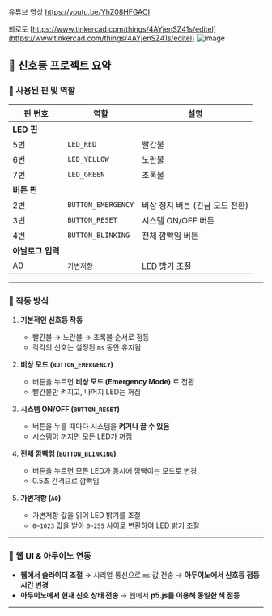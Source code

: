 유튜브 영상
https://youtu.be/YhZ08HFGAOI


회로도
[https://www.tinkercad.com/things/4AYjenSZ41s/editel](https://www.tinkercad.com/things/4AYjenSZ41s/editel)
![image](https://github.com/user-attachments/assets/20d54288-bbd4-49b0-b184-101b9ee67b4d)

## 🚦 신호등 프로젝트 요약  

### 📌 사용된 핀 및 역할  

| 핀 번호 | 역할               | 설명                 |
|--------|------------------|-------------------------|
| **LED 핀** |               |                        |
| 5번    | `LED_RED`          | 빨간불                |
| 6번    | `LED_YELLOW`       | 노란불                |
| 7번    | `LED_GREEN`        | 초록불                |
| **버튼 핀** |               |                       |
| 2번    | `BUTTON_EMERGENCY` | 비상 정지 버튼 (긴급 모드 전환) |
| 3번    | `BUTTON_RESET`     | 시스템 ON/OFF 버튼     |
| 4번    | `BUTTON_BLINKING`  | 전체 깜빡임 버튼       |
| **아날로그 입력** |        |                         |
| A0     | `가변저항`          | LED 밝기 조절         |
---

### 🔄 작동 방식  

1. **기본적인 신호등 작동**  
   - 빨간불 → 노란불 → 초록불 순서로 점등  
   - 각각의 신호는 설정된 `ms` 동안 유지됨  

2. **비상 모드 (`BUTTON_EMERGENCY`)**  
   - 버튼을 누르면 **비상 모드 (Emergency Mode)** 로 전환  
   - 빨간불만 켜지고, 나머지 LED는 꺼짐  

3. **시스템 ON/OFF (`BUTTON_RESET`)**  
   - 버튼을 누를 때마다 시스템을 **켜거나 끌 수 있음**  
   - 시스템이 꺼지면 모든 LED가 꺼짐  

4. **전체 깜빡임 (`BUTTON_BLINKING`)**  
   - 버튼을 누르면 모든 LED가 동시에 깜빡이는 모드로 변경  
   - 0.5초 간격으로 깜빡임  

5. **가변저항 (`A0`)**  
   - 가변저항 값을 읽어 LED 밝기를 조절  
   - `0~1023` 값을 받아 `0~255` 사이로 변환하여 LED 밝기 조절  

---

### 🔗 웹 UI & 아두이노 연동  
- **웹에서 슬라이더 조절** → 시리얼 통신으로 `ms` 값 전송 → **아두이노에서 신호등 점등 시간 변경**  
- **아두이노에서 현재 신호 상태 전송** → 웹에서 **p5.js를 이용해 동일한 색 점등**  

---
